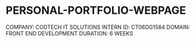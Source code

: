 # PERSONAL-PORTFOLIO-WEBPAGE
COMPANY: CODTECH IT SOLUTIONS
INTERN ID: CT06DG1584
DOMAIN: FRONT END DEVELOPMENT
DURATION: 6 WEEKS
